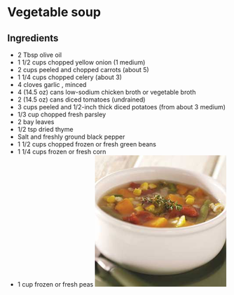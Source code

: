 Vegetable soup
=======
## Ingredients
* 2 Tbsp olive oil
* 1 1/2 cups chopped yellow onion (1 medium)
* 2 cups peeled and chopped carrots (about 5)
* 1 1/4 cups chopped celery (about 3)
* 4 cloves garlic , minced
* 4 (14.5 oz) cans low-sodium chicken broth or vegetable broth
* 2 (14.5 oz) cans diced tomatoes (undrained)
* 3 cups peeled and 1/2-inch thick diced potatoes (from about 3 medium)
* 1/3 cup chopped fresh parsley
* 2 bay leaves
* 1/2 tsp dried thyme
* Salt and freshly ground black pepper
* 1 1/2 cups chopped frozen or fresh green beans
* 1 1/4 cups frozen or fresh corn
* 1 cup frozen or fresh peas
![Image](soup.jpg " soup")

